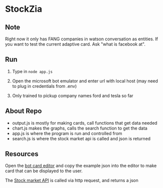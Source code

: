# StockZia

## Note
Right now it only has FANG companies in watson conversation as entities. If you want to test the current adaptive card. Ask "what is facebook at". 

## Run 

1. Type in `node app.js`

2. Open the microsoft bot emulator and enter url with local host (may need to plug in credentials from .env)

3. Only trained to pickup company names ford and tesla so far

## About Repo

* output.js is mostly for making cards, call functions that get data needed
* chart.js makes the graphs, calls the search function to get the data
* app.js is where the program is run and controlled from
* search.js is where the stock market api is called and json is returned

## Resources

Open the [bot card editor](http://adaptivecards.io/visualizer/index.html?hostApp=Facebook%20(Bot%20Framework)) and copy the example json into the editor to make card that can be displayed to the user.


The [Stock market API](https://iextrading.com/developer/docs/#batch-requests) is called via http request, and returns a json



